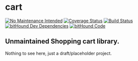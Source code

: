 # cart

[![No Maintenance Intended](http://unmaintained.tech/badge.svg)](http://unmaintained.tech/)
[![Coverage Status](https://coveralls.io/repos/github/fczuardi/cart/badge.svg?branch=master)](https://coveralls.io/github/fczuardi/cart?branch=master)
[![Build Status](https://travis-ci.org/fczuardi/cart.svg?branch=master)](https://travis-ci.org/fczuardi/cart)
[![bitHound Dev Dependencies](https://www.bithound.io/github/fczuardi/cart/badges/devDependencies.svg)](https://www.bithound.io/github/fczuardi/cart/master/dependencies/npm)
[![bitHound Code](https://www.bithound.io/github/fczuardi/cart/badges/code.svg)](https://www.bithound.io/github/fczuardi/cart)

## Unmaintained Shopping cart library.

Nothing to see here, just a draft/placeholder project.
